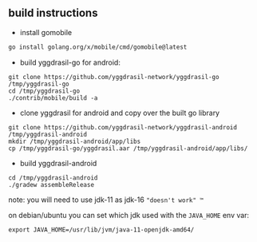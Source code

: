 ## build instructions

* install gomobile

```bash
go install golang.org/x/mobile/cmd/gomobile@latest
```

* build yggdrasil-go for android:

```
git clone https://github.com/yggdrasil-network/yggdrasil-go /tmp/yggdrasil-go
cd /tmp/yggdrasil-go
./contrib/mobile/build -a
```

* clone yggdrasil for android and copy over the built go library

```
git clone https://github.com/yggdrasil-network/yggdrasil-android /tmp/yggdrasil-android
mkdir /tmp/yggdrasil-android/app/libs
cp /tmp/yggdrasil-go/yggdrasil.aar /tmp/yggdrasil-android/app/libs/
```

* build yggdrasil-android

```
cd /tmp/yggdrasil-android
./gradew assembleRelease
```

note: you will need to use jdk-11 as jdk-16 `"doesn't work" ™`

on debian/ubuntu you can set which jdk used with the `JAVA_HOME` env var:
```
export JAVA_HOME=/usr/lib/jvm/java-11-openjdk-amd64/
```
